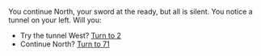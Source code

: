You continue North, your sword at the
ready, but all is silent. You notice a tunnel on
your left. Will you:

- Try the tunnel West? [Turn to 2](2)
- Continue North? [Turn to 71](71)
